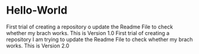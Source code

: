 # Hello-World
First trial of creating a repository
o update the Readme File to check whether my brach works. This is Version 1.0
First trial of creating a repository I am trying to update the Readme File to check whether my brach works. This is Version 2.0
